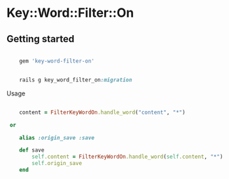 # Key::Word::Filter::On

## Getting started   

```ruby

	gem 'key-word-filter-on'

```

```ruby

	rails g key_word_filter_on:migration

```

Usage

```ruby

	content = FilterKeyWordOn.handle_word("content", "*")

 or

 	alias :origin_save :save 

	def save
		self.content = FilterKeyWordOn.handle_word(self.content, "*")
		self.origin_save
	end

```



